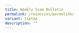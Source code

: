 ```yaml
---
title: Weekly Scam Bulletin
permalink: /resources/permalink/
variant: tiptap
description: ""
---
```

<p></p>